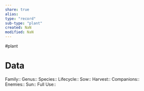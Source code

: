 ```yaml
---
share: true
alias: 
type: "record"
sub-type: "plant"
created: NaN 
modified: NaN
---
```

 #plant 
# Data
Family:: 
Genus::
Species:: 
Lifecycle::
Sow:: 
Harvest::
Companions::
Enemies:: 
Sun:: Full
Use:: 